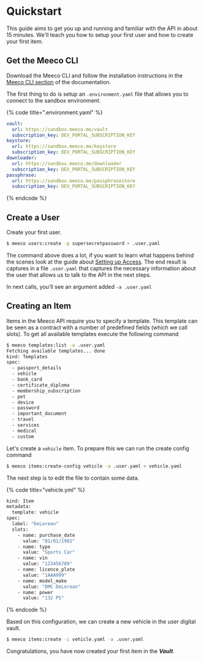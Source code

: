# Quickstart

This guide aims to get you up and running and familiar with the API in about 15 minutes. We'll teach you how to setup your first user and how to create your first item.

## Get the Meeco CLI

Download the Meeco CLI and follow the installation instructions in the [Meeco CLI section](../tools/meeco-cli.md) of the documentation.

The first thing to do is setup an `.environment.yaml` file that allows you to connect to the sandbox environment.

{% code title=".environment.yaml" %}
```yaml
vault:
  url: https://sandbox.meeco.me/vault
  subscription_key: DEV_PORTAL_SUBSCRIPTION_KEY
keystore:
  url: https://sandbox.meeco.me/keystore
  subscription_key: DEV_PORTAL_SUBSCRIPTION_KEY
downloader:
  url: https://sandbox.meeco.me/downloader
  subscription_key: DEV_PORTAL_SUBSCRIPTION_KEY
passphrase:
  url: https://sandbox.meeco.me/passphrasestore
  subscription_key: DEV_PORTAL_SUBSCRIPTION_KEY
```
{% endcode %}

## Create a User

Create your first user.

```bash
$ meeco users:create -p supersecretpassword > .user.yaml
```

The command above does a lot, if you want to learn what happens behind the scenes look at the guide about [Setting up Access](../guides/setting-up-access.md). The end result is captures in a file `.user.yaml` that captures the necessary information about the user that allows us to talk to the API in the next steps.

In next calls, you'll see an argument added `-a .user.yaml`

## Creating an Item

Items in the Meeco API require you to specify a template. This template can be seen as a contract with a number of predefined fields \(which we call slots\). To get all available templates execute the following command

```bash
$ meeco templates:list -a .user.yaml
Fetching available templates... done
kind: Templates
spec:
  - passport_details
  - vehicle
  - bank_card
  - certificate_diploma
  - membership_subscription
  - pet
  - device
  - password
  - important_document
  - travel
  - services
  - medical
  - custom
```

Let's create a `vehicle` item. To prepare this we can run the create config command

```bash
$ meeco items:create-config vehicle -a .user.yaml > vehicle.yaml
```

The next step is to edit the file to contain some data.

{% code title="vehicle.yml" %}
```bash
kind: Item
metadata:
  template: vehicle
spec:
  label: "DeLorean"
  slots:
    - name: purchase_date
      value: "01/01/1981"
    - name: type
      value: "Sports Car"
    - name: vin
      value: "123456789"
    - name: licence_plate
      value: "1AAA999"
    - name: model_make
      value: "DMC DeLorean"
    - name: power
      value: "132 PS"
```
{% endcode %}

Based on this configuration, we can create a new vehicle in the user digital vault.

```bash
$ meeco items:create -i vehicle.yaml -a .user.yaml
```

Congratulations, you have now created your first item in the _**Vault**_.

